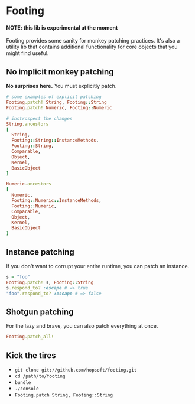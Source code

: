 # Footing

#### NOTE: this lib is experimental at the moment

Footing provides some sanity for monkey patching practices.
It's also a utility lib that contains additional functionality for core objects that you might find useful.

## No implicit monkey patching

**No surprises here.** You must explicitly patch.

```ruby
# some examples of explicit patching
Footing.patch! String, Footing::String
Footing.patch! Numeric, Footing::Numeric
```

```ruby
# instrospect the changes
String.ancestors
[
  String,
  Footing::String::InstanceMethods,
  Footing::String,
  Comparable,
  Object,
  Kernel,
  BasicObject
]

Numeric.ancestors
[
  Numeric,
  Footing::Numeric::InstanceMethods,
  Footing::Numeric,
  Comparable,
  Object,
  Kernel,
  BasicObject
]
```

## Instance patching

If you don't want to corrupt your entire runtime, you can patch an instance.

```ruby
s = "foo"
Footing.patch! s, Footing::String
s.respond_to? :escape # => true
"foo".respond_to? :escape # => false
```

## Shotgun patching

For the lazy and brave, you can also patch everything at once.

```ruby
Footing.patch_all!
```

## Kick the tires

* `git clone git://github.com/hopsoft/footing.git`
* `cd /path/to/footing`
* `bundle`
* `./console`
* `Footing.patch String, Footing::String`
